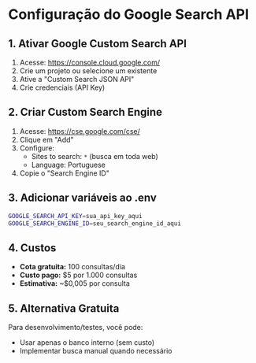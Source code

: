 # Configuração do Google Search API

## 1. Ativar Google Custom Search API

1. Acesse: https://console.cloud.google.com/
2. Crie um projeto ou selecione um existente
3. Ative a "Custom Search JSON API"
4. Crie credenciais (API Key)

## 2. Criar Custom Search Engine

1. Acesse: https://cse.google.com/cse/
2. Clique em "Add"
3. Configure:
   - Sites to search: `*` (busca em toda web)
   - Language: Portuguese
4. Copie o "Search Engine ID"

## 3. Adicionar variáveis ao .env

```bash
GOOGLE_SEARCH_API_KEY=sua_api_key_aqui
GOOGLE_SEARCH_ENGINE_ID=seu_search_engine_id_aqui
```

## 4. Custos

- **Cota gratuita:** 100 consultas/dia
- **Custo pago:** $5 por 1.000 consultas
- **Estimativa:** ~$0,005 por consulta

## 5. Alternativa Gratuita

Para desenvolvimento/testes, você pode:
- Usar apenas o banco interno (sem custo)
- Implementar busca manual quando necessário
